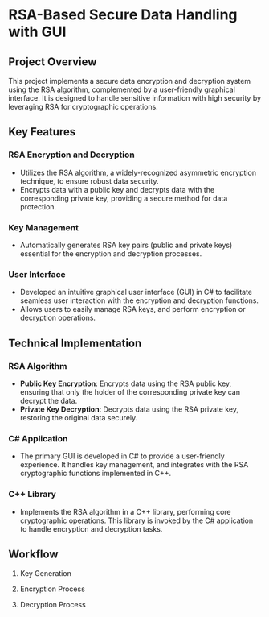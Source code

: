 # RSA-Based Secure Data Handling with GUI

## Project Overview

This project implements a secure data encryption and decryption system using the RSA algorithm, complemented by a user-friendly graphical interface. It is designed to handle sensitive information with high security by leveraging RSA for cryptographic operations.

## Key Features

### RSA Encryption and Decryption
- Utilizes the RSA algorithm, a widely-recognized asymmetric encryption technique, to ensure robust data security.
- Encrypts data with a public key and decrypts data with the corresponding private key, providing a secure method for data protection.

### Key Management
- Automatically generates RSA key pairs (public and private keys) essential for the encryption and decryption processes.

### User Interface
- Developed an intuitive graphical user interface (GUI) in C# to facilitate seamless user interaction with the encryption and decryption functions.
- Allows users to easily manage RSA keys, and perform encryption or decryption operations.

## Technical Implementation

### RSA Algorithm
- **Public Key Encryption**: Encrypts data using the RSA public key, ensuring that only the holder of the corresponding private key can decrypt the data.
- **Private Key Decryption**: Decrypts data using the RSA private key, restoring the original data securely.

### C# Application
- The primary GUI is developed in C# to provide a user-friendly experience. It handles key management, and integrates with the RSA cryptographic functions implemented in C++.

### C++ Library
- Implements the RSA algorithm in a C++ library, performing core cryptographic operations. This library is invoked by the C# application to handle encryption and decryption tasks.

## Workflow

1. Key Generation

2. Encryption Process

3. Decryption Process
